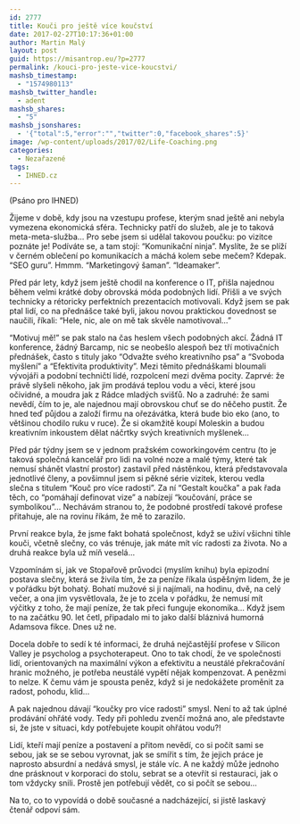 ```yaml
---
id: 2777
title: Kouči pro ještě více koučství
date: 2017-02-27T10:17:36+01:00
author: Martin Malý
layout: post
guid: https://misantrop.eu/?p=2777
permalink: /kouci-pro-jeste-vice-koucstvi/
mashsb_timestamp:
  - "1574980113"
mashsb_twitter_handle:
  - adent
mashsb_shares:
  - "5"
mashsb_jsonshares:
  - '{"total":5,"error":"","twitter":0,"facebook_shares":5}'
image: /wp-content/uploads/2017/02/Life-Coaching.png
categories:
  - Nezařazené
tags:
  - IHNED.cz
---
```

<span style="font-weight: 400;">(Psáno pro IHNED)</span>

<span style="font-weight: 400;">Žijeme v době, kdy jsou na vzestupu profese, kterým snad ještě ani nebyla vymezena ekonomická sféra. Technicky patří do služeb, ale je to taková meta-meta-služba… Pro sebe jsem si udělal takovou poučku: po vizitce poznáte je! Podíváte se, a tam stojí: “Komunikační ninja”. Myslíte, že se plíží v černém oblečení po komunikacích a máchá kolem sebe mečem? Kdepak. “SEO guru”. Hmmm. “Marketingový šaman”. “Ideamaker”.</span>

<span style="font-weight: 400;">Před pár lety, když jsem ještě chodil na konference o IT, přišla najednou během velmi krátké doby obrovská móda podobných lidí. Přišli a ve svých technicky a rétoricky perfektních prezentacích motivovali. Když jsem se pak ptal lidí, co na přednášce také byli, jakou novou praktickou dovednost se naučili, říkali: “Hele, nic, ale on mě tak skvěle namotivoval…”</span>

<span style="font-weight: 400;">“Motivuj mě!” se pak stalo na čas heslem všech podobných akcí. Žádná IT konference, žádný Barcamp, nic se neobešlo alespoň bez tří motivačních přednášek, často s tituly jako “Odvažte svého kreativního psa” a “Svoboda myšlení” a “Efektivita produktivity”. Mezi těmito přednáškami bloumali vývojáři a podobní techničtí lidé, rozpolcení mezi dvěma pocity. Zaprvé: že právě slyšeli někoho, jak jim prodává teplou vodu a věci, které jsou očividné, a moudra jak z Rádce mladých svišťů. No a zadruhé: že sami nevědí, čím to je, ale najednou mají obrovskou chuť se do něčeho pustit. Že hned teď půjdou a založí firmu na ořezávátka, která bude bio eko (ano, to většinou chodilo ruku v ruce). Že si okamžitě koupí Moleskin a budou kreativním inkoustem dělat náčrtky svých kreativních myšlenek…</span>

<span style="font-weight: 400;">Před pár týdny jsem se v jednom pražském coworkingovém centru (to je taková společná kancelář pro lidi na volné noze a malé týmy, které tak nemusí shánět vlastní prostor) zastavil před nástěnkou, která představovala jednotlivé členy, a povšimnul jsem si pěkné série vizitek, kterou vedla slečna s titulem “Kouč pro více radosti”. Za ní “Gestalt koučka” a pak řada těch, co “pomáhají definovat vize” a nabízejí “koučování, práce se symbolikou”&#8230; Nechávám stranou to, že podobné prostředí takové profese přitahuje, ale na rovinu říkám, že mě to zarazilo.</span>

<span style="font-weight: 400;">První reakce byla, že jsme fakt bohatá společnost, když se uživí všichni tihle kouči, včetně slečny, co vás trénuje, jak máte mít víc radosti za života. No a druhá reakce byla už míň veselá…</span>

<span style="font-weight: 400;">Vzpomínám si, jak ve Stopařově průvodci (myslím knihu) byla epizodní postava slečny, která se živila tím, že za peníze říkala úspěšným lidem, že je v pořádku být bohatý. Bohatí mužové si ji najímali, na hodinu, dvě, na celý večer, a ona jim vysvětlovala, že je to zcela v pořádku, že nemusí mít výčitky z toho, že mají peníze, že tak přeci funguje ekonomika… Když jsem to na začátku 90. let četl, připadalo mi to jako další bláznivá humorná Adamsova fikce. Dnes už ne.</span>

Docela dobře to sedí k té informaci, že druhá nejčastější profese v Silicon Valley je psycholog a psychoterapeut. Ono to tak chodí, že ve společnosti lidí, orientovaných na maximální výkon a efektivitu a neustálé překračování hranic možného, je potřeba neustálé vypětí nějak kompenzovat. A penězmi to nelze. K čemu vám je spousta peněz, když si je nedokážete proměnit za radost, pohodu, klid…

<span style="font-weight: 400;">A pak najednou dávají “koučky pro více radosti” smysl. Není to až tak úplné prodávání ohřáté vody. Tedy při pohledu zvenčí možná ano, ale představte si, že jste v situaci, kdy potřebujete koupit ohřátou vodu?!</span>

<span style="font-weight: 400;">Lidí, kteří mají peníze a postavení a přitom nevědí, co si počít sami se sebou, jak se se sebou vyrovnat, jak se smířit s tím, že jejich práce je naprosto absurdní a nedává smysl, je stále víc. A ne každý může jednoho dne prásknout v korporaci do stolu, sebrat se a otevřít si restauraci, jak o tom vždycky snili. Prostě jen potřebují vědět, co si počít se sebou…</span>

<span style="font-weight: 400;">Na to, co to vypovídá o době současné a nadcházející, si jistě laskavý čtenář odpoví sám.</span>

&nbsp;